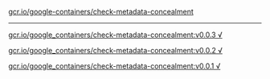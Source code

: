 [gcr.io/google-containers/check-metadata-concealment](https://hub.docker.com/r/sqeven/check-metadata-concealment/tags/) 

----
[gcr.io/google_containers/check-metadata-concealment:v0.0.3 √](https://hub.docker.com/r/sqeven/check-metadata-concealment/tags/)

[gcr.io/google_containers/check-metadata-concealment:v0.0.2 √](https://hub.docker.com/r/sqeven/check-metadata-concealment/tags/)

[gcr.io/google_containers/check-metadata-concealment:v0.0.1 √](https://hub.docker.com/r/sqeven/check-metadata-concealment/tags/)

